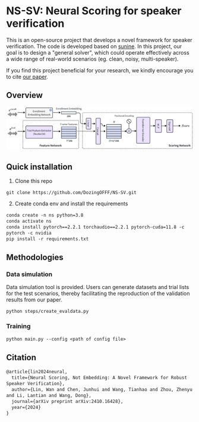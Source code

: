 # NS-SV: Neural Scoring for speaker verification

This is an open-source project that develops a novel framework for speaker verification. The code is developed based on [sunine](https://gitlab.com/csltstu/sunine).
In this project, our goal is to design a "general solver", which could operate effectively across a wide range of real-world scenarios (eg. clean, noisy, multi-speaker).

If you find this project beneficial for your research, we kindly encourage you to cite [our paper](https://arxiv.org/abs/2410.16428).


## Overview

<img src="source/structure.png" alt="structure" width="1000"/>


## Quick installation
1. Clone this repo

```base
git clone https://github.com/DozingOFFF/NS-SV.git
```

2. Create conda env and install the requirements

```base
conda create -n ns python=3.8
conda activate ns
conda install pytorch==2.2.1 torchaudio==2.2.1 pytorch-cuda=11.8 -c pytorch -c nvidia
pip install -r requirements.txt
```


## Methodologies

### Data simulation

Data simulation tool is provided. Users can generate datasets and trial lists for the test scenarios, thereby facilitating the reproduction of the validation results from our paper.

```base
python steps/create_evaldata.py
```

### Training

```base
python main.py --config <path of config file>
```

## Citation

```base
@article{lin2024neural,
  title={Neural Scoring, Not Embedding: A Novel Framework for Robust Speaker Verification},
  author={Lin, Wan and Chen, Junhui and Wang, Tianhao and Zhou, Zhenyu and Li, Lantian and Wang, Dong},
  journal={arXiv preprint arXiv:2410.16428},
  year={2024}
}
```